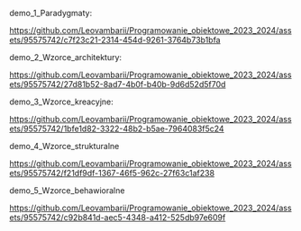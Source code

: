 demo_1_Paradygmaty:

https://github.com/Leovambarii/Programowanie_obiektowe_2023_2024/assets/95575742/c7f23c21-2314-454d-9261-3764b73b1bfa

demo_2_Wzorce_architektury:

https://github.com/Leovambarii/Programowanie_obiektowe_2023_2024/assets/95575742/27d81b52-8ad7-4b0f-b40b-9d6d52d5f70d

demo_3_Wzorce_kreacyjne:

https://github.com/Leovambarii/Programowanie_obiektowe_2023_2024/assets/95575742/1bfe1d82-3322-48b2-b5ae-7964083f5c24

demo_4_Wzorce_strukturalne

https://github.com/Leovambarii/Programowanie_obiektowe_2023_2024/assets/95575742/f21df9df-1367-46f5-962c-27f63c1af238

demo_5_Wzorce_behawioralne

https://github.com/Leovambarii/Programowanie_obiektowe_2023_2024/assets/95575742/c92b841d-aec5-4348-a412-525db97e609f
